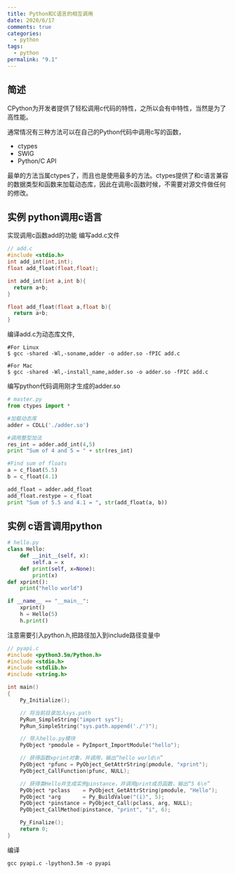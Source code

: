 ```yaml
---
title: Python和C语言的相互调用
date: 2020/6/17
comments: true
categories:
  - python
tags:
  - python
permalink: "9.1"
---
```

## 简述

CPython为开发者提供了轻松调用c代码的特性，之所以会有中特性，当然是为了高性能。

通常情况有三种方法可以在自己的Python代码中调用c写的函数，

* ctypes
* SWIG
* Python/C API

最单的方法当属ctypes了，而且也是使用最多的方法。ctypes提供了和c语言兼容的数据类型和函数来加载动态库，因此在调用c函数时候，不需要对源文件做任何的修改。

## 实例 python调用c语言

实现调用c函数add的功能
编写add.c文件

```c
// add.c
#include <stdio.h>
int add_int(int,int);
float add_float(float,float);

int add_int(int a,int b){
  return a+b;
}

float add_float(float a,float b){
  return a+b;
}
```

编译add.c为动态库文件,

```shell
#For Linux
$ gcc -shared -Wl,-soname,adder -o adder.so -fPIC add.c

#For Mac
$ gcc -shared -Wl,-install_name,adder.so -o adder.so -fPIC add.c
```

编写python代码调用刚才生成的adder.so

```python
# master.py
from ctypes import *

#加载动态库
adder = CDLL('./adder.so')

#调用整型加法
res_int = adder.add_int(4,5)
print "Sum of 4 and 5 = " + str(res_int)

#Find sum of floats
a = c_float(5.5)
b = c_float(4.1)

add_float = adder.add_float
add_float.restype = c_float
print "Sum of 5.5 and 4.1 = ", str(add_float(a, b))
```

## 实例 c语言调用python

```python
# hello.py
class Hello:
    def __init__(self, x):
        self.a = x
    def print(self, x=None):
        print(x)
def xprint():
    print("hello world")

if __name__ == "__main__":
    xprint()
    h = Hello(5)
    h.print()
```

注意需要引入python.h,把路径加入到include路径变量中

```c
// pyapi.c
#include <python3.5m/Python.h>
#include <stdio.h>
#include <stdlib.h>
#include <string.h>

int main()
{
    Py_Initialize();

    // 将当前目录加入sys.path
    PyRun_SimpleString("import sys");
    PyRun_SimpleString("sys.path.append('./')");

    // 导入hello.py模块
    PyObject *pmodule = PyImport_ImportModule("hello");

    // 获得函数xprint对象，并调用，输出“hello world\n”
    PyObject *pfunc = PyObject_GetAttrString(pmodule, "xprint");
    PyObject_CallFunction(pfunc, NULL);

    // 获得类Hello并生成实例pinstance，并调用print成员函数，输出“5 6\n”
    PyObject *pclass    = PyObject_GetAttrString(pmodule, "Hello");
    PyObject *arg       = Py_BuildValue("(i)", 5);
    PyObject *pinstance = PyObject_Call(pclass, arg, NULL);
    PyObject_CallMethod(pinstance, "print", "i", 6);

    Py_Finalize();
    return 0;
}
```

编译

```shell
gcc pyapi.c -lpython3.5m -o pyapi
```
